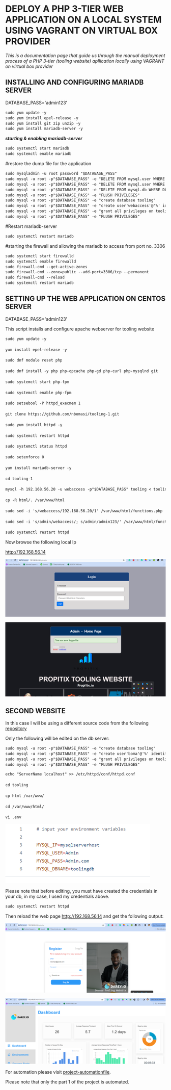 # DEPLOY A PHP 3-TIER WEB APPLICATION ON A LOCAL SYSTEM USING VAGRANT ON VIRTUAL BOX PROVIDER

*This is a documentation page that guide us through the manual deployment process of a PHP 3-tier (tooling website) apllication locally using VAGRANT on virtual box provider*

## INSTALLING AND CONFIGURING MARIADB SERVER

DATABASE_PASS='admin123'

```markdown
sudo yum update -y
sudo yum install epel-release -y
sudo yum install git zip unzip -y
sudo yum install mariadb-server -y
```


***starting & enabling mariadb-server***

```markdown
sudo systemctl start mariadb
sudo systemctl enable mariadb
```

#restore the dump file for the application

```markdown
sudo mysqladmin -u root password "$DATABASE_PASS"
sudo mysql -u root -p"$DATABASE_PASS" -e "DELETE FROM mysql.user WHERE User='root' AND Host NOT IN ('localhost', '127.0.0.1', '::1')"
sudo mysql -u root -p"$DATABASE_PASS" -e "DELETE FROM mysql.user WHERE User=''"
sudo mysql -u root -p"$DATABASE_PASS" -e "DELETE FROM mysql.db WHERE Db='test' OR Db='test\_%'"
sudo mysql -u root -p"$DATABASE_PASS" -e "FLUSH PRIVILEGES"
sudo mysql -u root -p"$DATABASE_PASS" -e "create database tooling"
sudo mysql -u root -p"$DATABASE_PASS" -e "create user'webaccess'@'%' identified by 'admin123';"
sudo mysql -u root -p"$DATABASE_PASS" -e "grant all privileges on tooling.* TO 'webaccess'@'%' identified by 'admin123'"
sudo mysql -u root -p"$DATABASE_PASS" -e "FLUSH PRIVILEGES"
```

#Restart mariadb-server

```markdown
sudo systemctl restart mariadb
```
#starting the firewall and allowing the mariadb to access from port no. 3306

```markdown
sudo systemctl start firewalld
sudo systemctl enable firewalld
sudo firewall-cmd --get-active-zones
sudo firewall-cmd --zone=public --add-port=3306/tcp --permanent
sudo firewall-cmd --reload
sudo systemctl restart mariadb
```

## SETTING UP THE WEB APPLICATION ON CENTOS SERVER

DATABASE_PASS='admin123'

This script installs and configure apache webserver for tooling website

```markdown
sudo yum update -y

yum install epel-release -y

sudo dnf module reset php

sudo dnf install -y php php-opcache php-gd php-curl php-mysqlnd git

sudo systemctl start php-fpm

sudo systemctl enable php-fpm

sudo setsebool -P httpd_execmem 1

git clone https://github.com/nbomasi/tooling-1.git

sudo yum install httpd -y

sudo systemctl restart httpd

sudo systemctl status httpd

sudo setenforce 0 

yum install mariadb-server -y

cd tooling-1

mysql -h 192.168.56.20 -u webaccess -p"$DATABASE_PASS" tooling < tooling-db.sql

cp -R html/. /var/www/html

sudo sed -i 's/webaccess/192.168.56.20/1' /var/www/html/functions.php

sudo sed -i 's/admin/webaccess/; s/admin/admin123/' /var/www/html/functions.php 

sudo systemctl restart httpd
```

Now browse the following local Ip

http://192.168.56.14



![website-page2](Images/php2.png)



![website-page1](Images/php1.png)




## SECOND WEBSITE

In this case I will be using a different source code from the 
following [repository](https://github.com/darey-devops/tooling.git)

Only the following will be edited on the db server:

```markdown
sudo mysql -u root -p"$DATABASE_PASS" -e "create database tooling"
sudo mysql -u root -p"$DATABASE_PASS" -e "create user'boma'@'%' identified by 'admin123';"
sudo mysql -u root -p"$DATABASE_PASS" -e "grant all privileges on tooling.* TO 'boma'@'%' identified by 'admin123'"
sudo mysql -u root -p"$DATABASE_PASS" -e "FLUSH PRIVILEGES"
```

```markdown
echo "ServerName localhost" >> /etc/httpd/conf/httpd.conf

cd tooling

cp html /var/www/

cd /var/www/html/

vi .env 
```

![db-credential](/Images/db-credentials.png)

Please note that before editing, you must have created the credentials in your db, in my case, I used my credentials above.

```markdown
sudo systemctl restart httpd
```

Then reload the web page http://192.168.56.14 and get the following output:

![php-web1](/Images/php-part2-1.png)



![php-web2](/Images/php-part2-2.png)




For automation please visit [project-automationfile](../Automation).

Please note that only the part 1 of the project is automated.